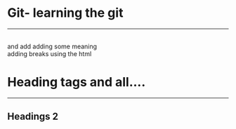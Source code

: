 # Git- learning the git 
<hr>
<br> and add adding some meaning <br> adding breaks using the html 
<h1>Heading tags and all.... </h1>
<hr>
<h2>Headings 2</h2>

